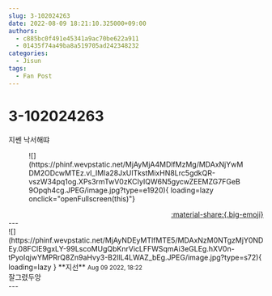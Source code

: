 ```yaml
---
slug: 3-102024263
date: 2022-08-09 18:21:10.325000+09:00
authors:
  - c885bc0f491e45341a9ac70be622a911
  - 01435f74a49ba8a519705ad242348232
categories:
  - Jisun
tags:
  - Fan Post
---
```


# 3-102024263

<div class="post-container" markdown="1">
<div class="content-container md-sidebar__scrollwrap" markdown="1">

지쎈 낙서해땨
<figure markdown="1">
![](https://phinf.wevpstatic.net/MjAyMjA4MDlfMzMg/MDAxNjYwMDM2ODcwMTEz.vI_IMIa28JxUlTkstMixHN8Lrc5gdkQR-vszW34pq1og.XPs3rmTwV0zKCIyIQW6N5gycwZEEMZG7FGeB9Opqh4cg.JPEG/image.jpg?type=e1920){ loading=lazy onclick="openFullscreen(this)"}
</figure>


</div>
</div>

<div style="text-align: right;" markdown="1">
<a href="https://weverse.io/fromis9/fanpost/3-102024263" style="text-align: right;">:material-share:{.big-emoji}</a>
</div>
---

<div class="comments-container md-sidebar__scrollwrap" markdown="1">
<div class="comment" markdown="1">
<div class='id-container' markdown="1">
![](https://phinf.wevpstatic.net/MjAyNDEyMTlfMTE5/MDAxNzM0NTgzMjY0NDEy.08FClE9gxLY-99LscoMUgQbKnrVicLFFWSqmAi3eGLEg.hXV0n-tPyoIqjwYMPRrQ8Zn9aHvy3-B2llL4LWAZ_bEg.JPEG/image.jpg?type=s72){ loading=lazy }
**<span class="artist">지선</span>** <small>Aug 09 2022, 18:22</small><br>
</div>
<div class='comment-body' markdown="1">
잘그렸두앙
</div>
</div>
</div>
---
